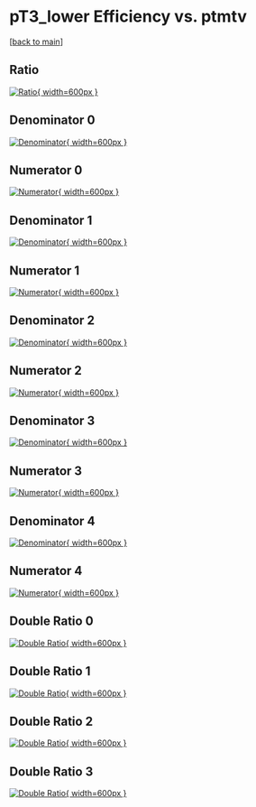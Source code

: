 # pT3_lower Efficiency vs. ptmtv

[[back to main](./)]



## Ratio

[![Ratio](../mtv/var/pT3_lower_vtr_0_0_eff_ptmtv.png){ width=600px }](../mtv/var/pT3_lower_vtr_0_0_eff_ptmtv.pdf)

## Denominator 0

[![Denominator](../mtv/den/pT3_lower_vtr_0_0_eff_ptmtv_den0.png){ width=600px }](../mtv/den/pT3_lower_vtr_0_0_eff_ptmtv_den0.pdf)

## Numerator 0

[![Numerator](../mtv/num/pT3_lower_vtr_0_0_eff_ptmtv_num0.png){ width=600px }](../mtv/num/pT3_lower_vtr_0_0_eff_ptmtv_num0.pdf)

## Denominator 1

[![Denominator](../mtv/den/pT3_lower_vtr_0_0_eff_ptmtv_den1.png){ width=600px }](../mtv/den/pT3_lower_vtr_0_0_eff_ptmtv_den1.pdf)

## Numerator 1

[![Numerator](../mtv/num/pT3_lower_vtr_0_0_eff_ptmtv_num1.png){ width=600px }](../mtv/num/pT3_lower_vtr_0_0_eff_ptmtv_num1.pdf)

## Denominator 2

[![Denominator](../mtv/den/pT3_lower_vtr_0_0_eff_ptmtv_den2.png){ width=600px }](../mtv/den/pT3_lower_vtr_0_0_eff_ptmtv_den2.pdf)

## Numerator 2

[![Numerator](../mtv/num/pT3_lower_vtr_0_0_eff_ptmtv_num2.png){ width=600px }](../mtv/num/pT3_lower_vtr_0_0_eff_ptmtv_num2.pdf)

## Denominator 3

[![Denominator](../mtv/den/pT3_lower_vtr_0_0_eff_ptmtv_den3.png){ width=600px }](../mtv/den/pT3_lower_vtr_0_0_eff_ptmtv_den3.pdf)

## Numerator 3

[![Numerator](../mtv/num/pT3_lower_vtr_0_0_eff_ptmtv_num3.png){ width=600px }](../mtv/num/pT3_lower_vtr_0_0_eff_ptmtv_num3.pdf)

## Denominator 4

[![Denominator](../mtv/den/pT3_lower_vtr_0_0_eff_ptmtv_den4.png){ width=600px }](../mtv/den/pT3_lower_vtr_0_0_eff_ptmtv_den4.pdf)

## Numerator 4

[![Numerator](../mtv/num/pT3_lower_vtr_0_0_eff_ptmtv_num4.png){ width=600px }](../mtv/num/pT3_lower_vtr_0_0_eff_ptmtv_num4.pdf)

## Double Ratio 0

[![Double Ratio](../mtv/ratio/pT3_lower_vtr_0_0_eff_ptmtv_ratio0.png){ width=600px }](../mtv/ratio/pT3_lower_vtr_0_0_eff_ptmtv_ratio0.pdf)

## Double Ratio 1

[![Double Ratio](../mtv/ratio/pT3_lower_vtr_0_0_eff_ptmtv_ratio1.png){ width=600px }](../mtv/ratio/pT3_lower_vtr_0_0_eff_ptmtv_ratio1.pdf)

## Double Ratio 2

[![Double Ratio](../mtv/ratio/pT3_lower_vtr_0_0_eff_ptmtv_ratio2.png){ width=600px }](../mtv/ratio/pT3_lower_vtr_0_0_eff_ptmtv_ratio2.pdf)

## Double Ratio 3

[![Double Ratio](../mtv/ratio/pT3_lower_vtr_0_0_eff_ptmtv_ratio3.png){ width=600px }](../mtv/ratio/pT3_lower_vtr_0_0_eff_ptmtv_ratio3.pdf)

